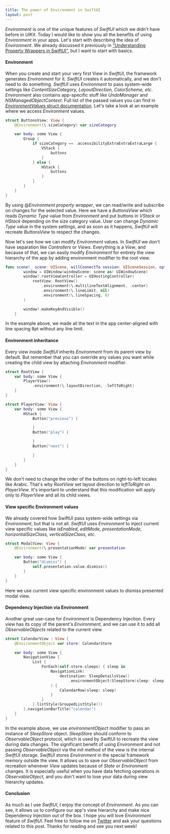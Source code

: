 ```yaml
---
title: The power of Environment in SwiftUI
layout: post
---
```


*Environment* is one of the unique features of *SwiftUI* which we didn't have before in *UIKit*. Today I would like to show you all the benefits of using *Environment* in your apps.  Let's start with describing the idea of *Environment*. We already discussed it previously in ["Understanding Property Wrappers in SwiftUI"](/2019/06/12/understanding-property-wrappers-in-swiftui/), but I want to start with basics.

#### Environment
When you create and start your very first View in *SwiftUI*, the framework generates *Environment* for it. *SwiftUI* creates it automatically, and we don't need to do something. *SwiftUI* uses *Environment* to pass system-wide settings like *ContentSizeCategory, LayoutDirection, ColorScheme, etc*. *Environment* also contains app-specific stuff like *UndoManager* and *NSManagedObjectContext*. Full list of the passed values you can find in [*EnvironmentValues* struct documentation](https://developer.apple.com/documentation/swiftui/environmentvalues). Let's take a look at an example where we access *Environment* values.

```swift
struct ButtonsView: View {
    @Environment(\.sizeCategory) var sizeCategory

    var body: some View {
        Group {
            if sizeCategory == .accessibilityExtraExtraExtraLarge {
                VStack {
                    buttons
                }
            } else {
                HStack {
                    buttons
                }
            }
        }
    }
}
```

By using @*Environment property wrapper*, we can read/write and subscribe on changes for the selected value. Here we have a *ButtonsView* which reads *Dynamic Type* value from *Environment* and put buttons in *VStack* or *HStack* depending on the size category value. User can change *Dynamic Type* value in the system settings, and as soon as it happens, *SwiftUI* will recreate *ButtonsView* to respect the changes.

Now let's see how we can modify *Environment* values. In *SwiftUI* we don't have separation like *Controllers* or *Views*. Everything is a *View*, and because of that, we can easily modify *Environment* for entirely the view hierarchy of the app by adding environment modifier to the root view.

```swift
func scene(_ scene: UIScene, willConnectTo session: UISceneSession, options connectionOptions: UIScene.ConnectionOptions) {
        window = UIWindow(windowScene: scene as! UIWindowScene)
        window?.rootViewController = UIHostingController(
            rootView: RootView()
                .environment(\.multilineTextAlignment, .center)
                .environment(\.lineLimit, nil)
                .environment(\.lineSpacing, 8)
        )

        window?.makeKeyAndVisible()
    }
```

In the example above, we made all the text in the app center-aligned with line spacing 8pt without any line limit.

#### Environment inheritance
Every view inside *SwiftUI* inherits *Environment* from its parent view by default. But remember that you can override any values you want while creating the child view by attaching *Environment* modifier.

```swift
struct RootView {
    var body: some View {
        PlayerView()
            .environment(\.layoutDirection, .leftToRight)
    }
}

struct PlayerView: View {
    var body: some View {
        HStack {
            Button("previous") {

            }
            Button("play") {

            }
            Button("next") {

            }
        }
    }
}
```

We don't need to change the order of the buttons on right-to-left locales like Arabic. That's why *RootView* set layout direction to *leftToRight* on *PlayerView*. It's important to understand that this modification will apply only to *PlayerView* and all its child views.

#### View specific Environment values
We already covered how SwiftUI pass system-wide settings via *Environment*, but that is not all. *SwiftUI* uses *Environment* to inject current view specific values like *isEnabled, editMode, presentationMode, horizontalSizeClass, verticalSizeClass, etc.*

```swift
struct ModalView: View {
    @Environment(\.presentationMode) var presentation

    var body: some View {
        Button("dismiss") {
            self.presentation.value.dismiss()
        }
    }
}
```

Here we use current view specific environment values to dismiss presented modal view.

#### Dependency Injection via Environment
Another great use-case for *Environment* is Dependency Injection. Every view has its copy of the parent's *Environment*, and we can use it to add all *ObservableObjects* related to the current view.

```swift
struct CalendarView : View {
    @EnvironmentObject var store: CalendarStore

    var body: some View {
        NavigationView {
            List {
                ForEach(self.store.sleeps) { sleep in
                    NavigationLink(
                        destination: SleepDetailsView()
                            .environmentObject(SleepStore(sleep: sleep))
                    ) {
                        CalendarRow(sleep: sleep)
                    }
                }
            }.listStyle(GroupedListStyle())
        }.navigationBarTitle("calendar")
    }
}
```

In the example above, we use *environmentObject* modifier to pass an instance of *SleepStore* object. *SleepStore* should conform to *ObservableObject* protocol, which is used by SwiftUI to recreate the view during data changes. The significant benefit of using *Environment* and not passing *ObservableObject* via the *init* method of the view is the internal *SwiftUI* storage. *SwiftUI* stores *Environment* in the special framework memory outside the view. It allows us to save our *ObservableObject* from recreation whenever *View* updates because of *State* or *Environment* changes. It is especially useful when you have data fetching operations in *ObservableObject*, and you don't want to lose your data during view hierarchy updates.

#### Conclusion
As much as I use *SwiftUI*, I enjoy the concept of *Environment*. As you can see, it allows us to configure our app's view hierarchy and make nice Dependency Injection out of the box. I hope you will love *Environment* feature of *SwiftUI*. Feel free to follow me on [Twitter](https://twitter.com/mecid) and ask your questions related to this post. Thanks for reading and see you next week! 
